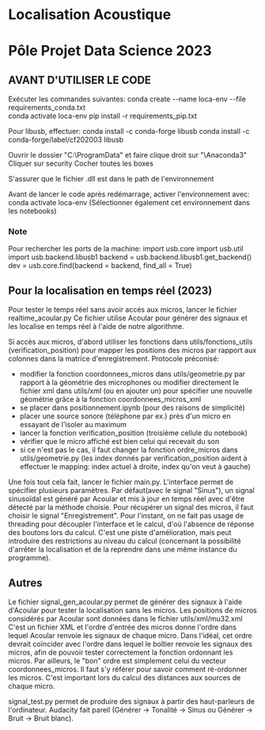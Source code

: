 # Localisation Acoustique
# Pôle Projet Data Science 2023

## AVANT D'UTILISER LE CODE

Exécuter les commandes suivantes:
conda create --name loca-env --file requirements_conda.txt  
conda activate loca-env
pip install -r requirements_pip.txt 

Pour libusb, effectuer:
conda install -c conda-forge libusb
conda install -c conda-forge/label/cf202003 libusb

Ouvrir le dossier "C:\ProgramData\" et faire clique droit sur "\Anaconda3"
Cliquer sur security
Cocher toutes les boxes

S'assurer que le fichier .dll est dans le path de l'environnement

Avant de lancer le code après redémarrage, activer l'environnement avec:
conda activate loca-env
(Sélectionner également cet environnement dans les notebooks)

### Note
Pour rechercher les ports de la machine:
import usb.core
import usb.util
import usb.backend.libusb1
backend = usb.backend.libusb1.get_backend()
dev = usb.core.find(backend = backend, find_all = True)

## Pour la localisation en temps réel (2023)

Pour tester le temps réel sans avoir accés aux micros, lancer le fichier realtime_acoular.py
Ce fichier utilise Acoular pour générer des signaux et les localise en temps réel à l'aide de notre algorithme.

Si accès aux micros, d'abord utiliser les fonctions dans utils/fonctions_utils (verification_position) pour mapper les positions des micros par rapport aux colonnes dans la matrice d'enregistrement. 
Protocole préconisé: 
+ modifier la fonction coordonnees_micros dans utils/geometrie.py par rapport à la géométrie des microphones ou modifier directement le fichier xml dans utils/xml (ou en ajouter un) pour spécifier une nouvelle géométrie grâce à la fonction coordonnees_micros_xml
+ se placer dans positionnement.ipynb (pour des raisons de simplicité)
+ placer une source sonore (téléphone par ex.) près d'un micro en essayant de l'isoler au maximum
+ lancer la fonction verification_position (troisième cellule du notebook)
+ vérifier que le micro affiché est bien celui qui recevait du son
+ si ce n'est pas le cas, il faut changer la fonction ordre_micros dans utils/geometrie.py (les index donnés par verification_position aident à effectuer le mapping: index actuel à droite, index qu'on veut à gauche)

Une fois tout cela fait, lancer le fichier main.py. L'interface permet de spécifier plusieurs paramètres. Par défaut(avec le signal "Sinus"), un signal sinusoïdal est généré par Acoular et mis à jour en temps réel avec d'être détecté par la méthode choisie. Pour récupérer un signal des micros, il faut choisir le signal "Enregistrement". Pour l'instant, on ne fait pas usage de threading pour découpler l'interface et le calcul, d'où l'absence de réponse des boutons lors du calcul. C'est une piste d'amélioration, mais peut introduire des restrictions au niveau du calcul (concernant la possibilité d'arrêter la localisation et de la reprendre dans une même instance du programme).

## Autres

Le fichier signal_gen_acoular.py permet de générer des signaux à l'aide d'Acoular pour tester la localisation sans les micros.
Les positions de micros considérés par Acoular sont données dans le fichier utils/xml/mu32.xml
C'est un fichier XML et l'ordre d'entrée des micros donne l'ordre dans lequel Acoular renvoie les signaux de chaque micro. 
Dans l'idéal, cet ordre devrait coïncider avec l'ordre dans lequel le boîtier renvoie les signaux des micros, afin de pouvoir tester correctement la fonction ordonnant les micros.
Par ailleurs, le "bon" ordre est simplement celui du vecteur coordonnees_micros. Il faut s'y référer pour savoir comment ré-ordonner les micros. C'est important lors du calcul des distances aux sources de chaque micro.

signal_test.py permet de produire des signaux à partir des haut-parleurs de l'ordinateur. Audacity fait pareil (Générer -> Tonalité -> Sinus ou Générer -> Bruit -> Bruit blanc).


